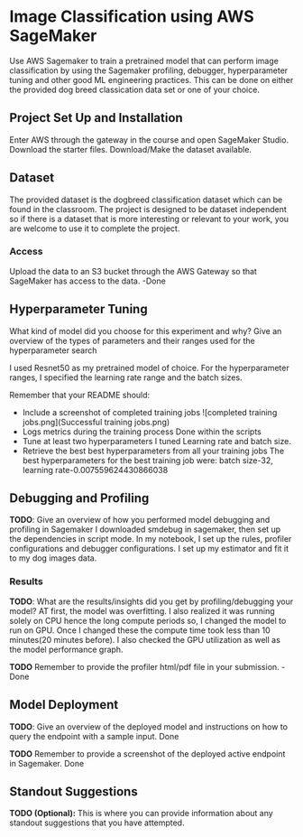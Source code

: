 # Image Classification using AWS SageMaker

Use AWS Sagemaker to train a pretrained model that can perform image classification by using the Sagemaker profiling, debugger, hyperparameter tuning and other good ML engineering practices. This can be done on either the provided dog breed classication data set or one of your choice.

## Project Set Up and Installation
Enter AWS through the gateway in the course and open SageMaker Studio. 
Download the starter files.
Download/Make the dataset available. 

## Dataset
The provided dataset is the dogbreed classification dataset which can be found in the classroom.
The project is designed to be dataset independent so if there is a dataset that is more interesting or relevant to your work, you are welcome to use it to complete the project.

### Access
Upload the data to an S3 bucket through the AWS Gateway so that SageMaker has access to the data. 
-Done

## Hyperparameter Tuning
What kind of model did you choose for this experiment and why? Give an overview of the types of parameters and their ranges used for the hyperparameter search

I used Resnet50 as my pretrained model of choice.
For the hyperparameter ranges, I specified the learning rate range and the batch sizes.

Remember that your README should:
- Include a screenshot of completed training jobs
![completed training jobs.png](Successful training jobs.png)
- Logs metrics during the training process
Done within the scripts
- Tune at least two hyperparameters
I tuned Learning rate and batch size.
- Retrieve the best best hyperparameters from all your training jobs
The best hyperparameters for the best training job were:
batch size-32, learning rate-0.007559624430866038
## Debugging and Profiling
**TODO**: Give an overview of how you performed model debugging and profiling in Sagemaker
I downloaded smdebug in sagemaker, then set up the dependencies in script mode.
In my notebook, I set up the rules, profiler configurations and debugger configurations.
I set up my estimator and fit it to my dog images data.
### Results
**TODO**: What are the results/insights did you get by profiling/debugging your model?
AT first, the model was overfitting.
I also realized it was running solely on CPU hence the long compute periods so, I changed the model to run on GPU.
Once I changed these the compute time took less than 10 minutes(20 minutes before).
I also checked the GPU utilization as well as the model performance graph.

**TODO** Remember to provide the profiler html/pdf file in your submission.
-Done

## Model Deployment
**TODO**: Give an overview of the deployed model and instructions on how to query the endpoint with a sample input.
Done

**TODO** Remember to provide a screenshot of the deployed active endpoint in Sagemaker.
Done

## Standout Suggestions
**TODO (Optional):** This is where you can provide information about any standout suggestions that you have attempted.
